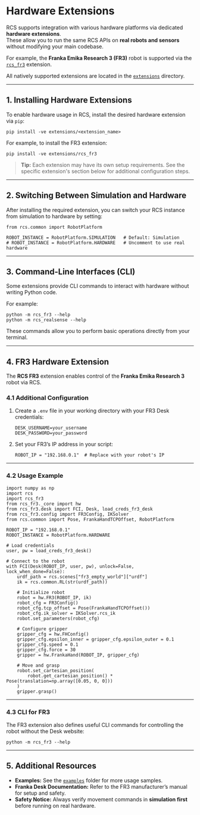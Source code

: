 # Hardware Extensions

RCS supports integration with various hardware platforms via dedicated **hardware extensions**.  
These allow you to run the same RCS APIs on **real robots and sensors** without modifying your main codebase.

For example, the **Franka Emika Research 3 (FR3)** robot is supported via the [`rcs_fr3`](extensions/rcs_fr3) extension.

All natively supported extensions are located in the [`extensions`](extensions) directory.

---

## 1. Installing Hardware Extensions

To enable hardware usage in RCS, install the desired hardware extension via `pip`:

    pip install -ve extensions/<extension_name>

For example, to install the FR3 extension:

    pip install -ve extensions/rcs_fr3

>  **Tip:** Each extension may have its own setup requirements. See the specific extension's section below for additional configuration steps.

---

## 2. Switching Between Simulation and Hardware

After installing the required extension, you can switch your RCS instance from simulation to hardware by setting:

    from rcs.common import RobotPlatform

    ROBOT_INSTANCE = RobotPlatform.SIMULATION   # Default: Simulation
    # ROBOT_INSTANCE = RobotPlatform.HARDWARE   # Uncomment to use real hardware

---

## 3. Command-Line Interfaces (CLI)

Some extensions provide CLI commands to interact with hardware without writing Python code.

For example:

    python -m rcs_fr3 --help
    python -m rcs_realsense --help

These commands allow you to perform basic operations directly from your terminal.

---

## 4. FR3 Hardware Extension

The **RCS FR3** extension enables control of the **Franka Emika Research 3** robot via RCS.

### 4.1 Additional Configuration

1. Create a `.env` file in your working directory with your FR3 Desk credentials:

       DESK_USERNAME=your_username
       DESK_PASSWORD=your_password

2. Set your FR3’s IP address in your script:

       ROBOT_IP = "192.168.0.1"  # Replace with your robot's IP

---

### 4.2 Usage Example

    import numpy as np
    import rcs
    import rcs_fr3
    from rcs_fr3._core import hw
    from rcs_fr3.desk import FCI, Desk, load_creds_fr3_desk
    from rcs_fr3.config import FR3Config, IKSolver
    from rcs.common import Pose, FrankaHandTCPOffset, RobotPlatform

    ROBOT_IP = "192.168.0.1"
    ROBOT_INSTANCE = RobotPlatform.HARDWARE

    # Load credentials
    user, pw = load_creds_fr3_desk()

    # Connect to the robot
    with FCI(Desk(ROBOT_IP, user, pw), unlock=False, lock_when_done=False):
        urdf_path = rcs.scenes["fr3_empty_world"]["urdf"]
        ik = rcs.common.RL(str(urdf_path))

        # Initialize robot
        robot = hw.FR3(ROBOT_IP, ik)
        robot_cfg = FR3Config()
        robot_cfg.tcp_offset = Pose(FrankaHandTCPOffset())
        robot_cfg.ik_solver = IKSolver.rcs_ik
        robot.set_parameters(robot_cfg)

        # Configure gripper
        gripper_cfg = hw.FHConfig()
        gripper_cfg.epsilon_inner = gripper_cfg.epsilon_outer = 0.1
        gripper_cfg.speed = 0.1
        gripper_cfg.force = 30
        gripper = hw.FrankaHand(ROBOT_IP, gripper_cfg)

        # Move and grasp
        robot.set_cartesian_position(
            robot.get_cartesian_position() * Pose(translation=np.array([0.05, 0, 0]))
        )
        gripper.grasp()

---

### 4.3 CLI for FR3

The FR3 extension also defines useful CLI commands for controlling the robot without the Desk website:

    python -m rcs_fr3 --help

---

## 5. Additional Resources

- **Examples:** See the [`examples`](../../examples/) folder for more usage samples.
-  **Franka Desk Documentation:** Refer to the FR3 manufacturer’s manual for setup and safety.
-  **Safety Notice:** Always verify movement commands in **simulation first** before running on real hardware.
